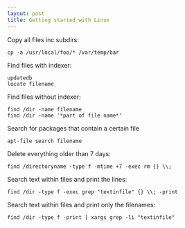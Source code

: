 ```yaml
---
layout: post 
title: Getting started with Linux
---
```


Copy all files inc subdirs:

    cp -a /usr/local/foo/* /var/temp/bar

Find files with indexer:

    updatedb
    locate filename

Find files without indexer:

    find /dir -name filename
    find /dir -name '*part of file name*'

Search for packages that contain a certain file

    apt-file search filename

Delete everything older than 7 days:

    find /directoryname -type f -mtime +7 -exec rm {} \\;

Search text within files and print the lines:

    find /dir -type f -exec grep "textinfile" {} \\; -print

Search text within files and print only the filenames:

    find /dir -type f -print | xargs grep -li "textinfile"
